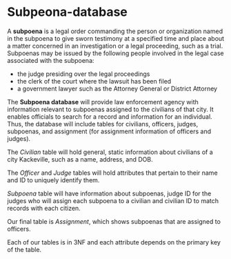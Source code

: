 # Subpeona-database
A **subpoena** is a legal order commanding the person or organization named in the subpoena to give sworn testimony at a specified time and place about a matter concerned in an investigation or a legal proceeding, such as a trial.
Subpoenas may be issued by the following people involved in the legal case associated with the subpoena:
* the judge presiding over the legal proceedings
* the clerk of the court where the lawsuit has been filed
* a government lawyer such as the Attorney General or District Attorney

The **Subpoena database** will provide law enforcement agency with information relevant to subpoenas assigned to the civilians of that city. It enables officials to search for a record and information for an individual. Thus, the database will include tables for civilians, officers, judges, subpoenas, and assignment (for assignment information of officers and judges).

The *Civilian* table will hold general, static information about civilians of a city Kackeville, such as a name, address, and DOB.

The *Officer* and *Judge* tables will hold attributes that pertain to their name and ID to uniquely identify them.

*Subpoena* table will have information about subpoenas, judge ID for the judges who will assign each subpoena to a civilian and civilian ID to match records with each citizen.

Our final table is *Assignment*, which shows subpoenas that are assigned to officers.

Each of our tables is in 3NF and each attribute depends on the primary key of the table.
